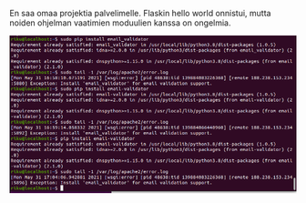 En saa omaa projektia palvelimelle. Flaskin hello world onnistui, mutta noiden ohjelman vaatimien moduulien kanssa on ongelmia.

![](vika.png)
